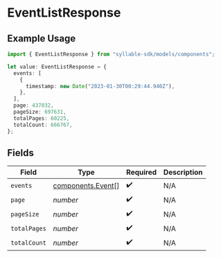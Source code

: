 # EventListResponse

## Example Usage

```typescript
import { EventListResponse } from "syllable-sdk/models/components";

let value: EventListResponse = {
  events: [
    {
      timestamp: new Date("2023-01-30T00:29:44.940Z"),
    },
  ],
  page: 437032,
  pageSize: 697631,
  totalPages: 60225,
  totalCount: 666767,
};
```

## Fields

| Field                                                  | Type                                                   | Required                                               | Description                                            |
| ------------------------------------------------------ | ------------------------------------------------------ | ------------------------------------------------------ | ------------------------------------------------------ |
| `events`                                               | [components.Event](../../models/components/event.md)[] | :heavy_check_mark:                                     | N/A                                                    |
| `page`                                                 | *number*                                               | :heavy_check_mark:                                     | N/A                                                    |
| `pageSize`                                             | *number*                                               | :heavy_check_mark:                                     | N/A                                                    |
| `totalPages`                                           | *number*                                               | :heavy_check_mark:                                     | N/A                                                    |
| `totalCount`                                           | *number*                                               | :heavy_check_mark:                                     | N/A                                                    |
